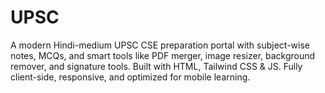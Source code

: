 # UPSC
A modern Hindi-medium UPSC CSE preparation portal with subject-wise notes, MCQs, and smart tools like PDF merger, image resizer, background remover, and signature tools. Built with HTML, Tailwind CSS &amp; JS. Fully client-side, responsive, and optimized for mobile learning.
